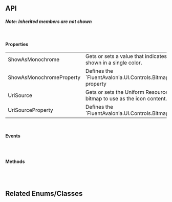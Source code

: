 ## API

<h5>Note: Inherited members are not shown</h5>
<br />

**Properties**

<table class="resourceTable">
<tr>
<td class="nameCell">ShowAsMonochrome</td>
<td>Gets or sets a value that indicates whether the bitmap is shown in a single color.
</td>
</tr>
<tr>
<td class="nameCell">ShowAsMonochromeProperty</td>
<td>Defines the `FluentAvalonia.UI.Controls.BitmapIcon.ShowAsMonochrome` property
</td>
</tr>
<tr>
<td class="nameCell">UriSource</td>
<td>Gets or sets the Uniform Resource Identifier (URI) of the bitmap to use as the icon content.
</td>
</tr>
<tr>
<td class="nameCell">UriSourceProperty</td>
<td>Defines the `FluentAvalonia.UI.Controls.BitmapIcon.UriSource` property
</td>
</tr>
</table>


<br />

**Events**

<table class="resourceTable">
</table>


<br />

**Methods**

<table class="resourceTable">
</table>


<br />

## Related Enums/Classes



